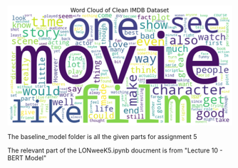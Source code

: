 ![Word Cloud of Clean IMDB Dataset](report/images/wordcloud.png)


The baseline_model folder is all the given parts for assignment 5

The relevant part of the LONweeK5.ipynb doucment is from "Lecture 10 - BERT Model"
